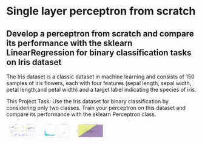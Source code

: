 # Single layer perceptron from scratch 
## Develop a perceptron from scratch and compare its performance with the sklearn LinearRegression for binary classification tasks on Iris dataset

The Iris dataset is a classic dataset in machine learning and consists of 150 samples of iris flowers, each with four features (sepal length, sepal width, petal length,and petal width) and a target label indicating the species of iris.

This Project Task: Use the Iris dataset for binary classification by considering only two classes. Train your perceptron on this dataset and compare its performance with the sklearn Perceptron class.



  <img title="Fig1" height="42" src="images/Figure_1.png">
  <img title="Fig2" height="42" src="images/Figure_2.png">
  <img title="Fig3" height="42" src="images/Figure_3.png">



